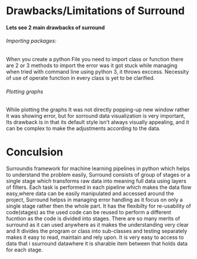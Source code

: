 # Drawbacks/Limitations of Surround

#### Lets see 2 main drawbacks of surround
###### Importing packages:
When you create a python File you need to import class or function there are 2 or 3 methods to import the error was it got stuck while managing when tried with command line using python 3, it throws exccess.
Necessity of use of operate function in every class is yet to be clarified. 


###### Plotting graphs
While plotting the graphs It was not directly popping-up new window rather it was showing error, but for sorround data visualization is very important, Its drawback is in that its default style isn't always visually appealing, and it can be complex to make the adjustments according to the data. 

# Conculsion
Surroundis framework for machine learning pipelines in python which helps to understand the problem easily, Surround consists of group of stages or a single stage which transforms raw data into meaning full data using layers of filters. Each task is performed in each pipeline which makes the data flow easy,where data can be easily manipulated and accessed around the project,
Surround helpss in managing error handling as it focus on only a single stage rather then the whole part. It has the flexibilty for re-usability of code(stages) as the used code can be reused to perform a different fucntion as the code is divided into stages.
There are so many merits of surround as it can used anywhere as it makes the understanding very clear and It divides the program or class into sub-classes and testing separately makes it easy to read, maintain and rely upon. It is very easy to access to data that i ssurround datawhere it is sharable item between that holds data for each stage.
